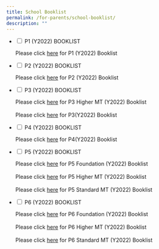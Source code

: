 ```yaml
---
title: School Booklist
permalink: /for-parents/school-booklist/
description: ""
---
```

<ul class="jekyllcodex_accordion">
  <li>
    <input type="checkbox" id="accordion1">
    <label for="accordion1">P1 (Y2022) BOOKLIST</label>
    <div>
      <p>Please click <a href="/files/2022%20PCPS%20P1.pdf" target="_blank" rel="noopener">here</a> for P1 (Y2022) Booklist</p>
    </div>
	</li>  
	  <li>
    <input type="checkbox" id="accordion2">
    <label for="accordion2">P2 (Y2022) BOOKLIST</label>
    <div>
      <p>Please click <a href="/files/2022%20PCPS%20P2.pdf" target="_blank" rel="noopener">here</a> for P2 (Y2022) Booklist</p>
    </div>
	</li>  
	  <li>
    <input type="checkbox" id="accordion3">
    <label for="accordion3">P3 (Y2022) BOOKLIST</label>
    <div>
      <p>Please click <a href="here" target="_blank" rel="noopener">here</a> for  P3 Higher MT (Y2022) Booklist<br><br>Please click <a href="/files/2022%20PCPS%20P3.pdf" target="_blank" rel="noopener">here</a> for P3(Y2022) Booklist</p>
    </div>
	</li>  
	  <li>
    <input type="checkbox" id="accordion4">
    <label for="accordion4">P4 (Y2022) BOOKLIST</label>
    <div>
      <p>Please click <a href="/files/2022%20PCPS%20P4.pdf" target="_blank" rel="noopener">here</a> for P4(Y2022) Booklist</p>
    </div>
	</li>  
	<li>
    <input type="checkbox" id="accordion5">
    <label for="accordion5">P5 (Y2022) BOOKLIST</label>
    <div>
      <p>Please click <a href="/files/2022%20PCPS%20P5%20FDN%20revised.pdf" target="_blank" rel="noopener">here</a> for P5 Foundation (Y2022) Booklist<br><br>Please click <a href="/files/2022%20PCPS%20P5%20HMT.pdf" target="_blank" rel="noopener">here</a> for P5 Higher MT (Y2022) Booklist<br><br>Please click <a href="/files/2022%20PCPS%20P5%20STD%20MT.pdf" target="_blank" rel="noopener">here</a> for P5 Standard MT (Y2022) Booklist</p>
    </div>
	</li>
	<li>
    <input type="checkbox" id="accordion6">
    <label for="accordion6">P6 (Y2022) BOOKLIST</label>
    <div>
      <p>Please click <a href="here" target="_blank" rel="noopener">here</a> for P6 Foundation (Y2022) Booklist<br><br>Please click <a href="here" target="_blank" rel="noopener">here</a> for P6 Higher MT (Y2022) Booklist<br><br>Please click <a href="here" target="_blank" rel="noopener">here</a> for P6 Standard MT (Y2022) Booklist</p>
    </div>
	</li>
</ul>